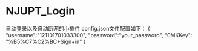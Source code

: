 # NJUPT_Login
自动登录以及自动断网的小插件
config.json文件配置如下：
{
  "username":"121101701033300",
  "password":"your_password",
  "0MKKey": "%B5%C7%C2%BC+Sign+in"
}
